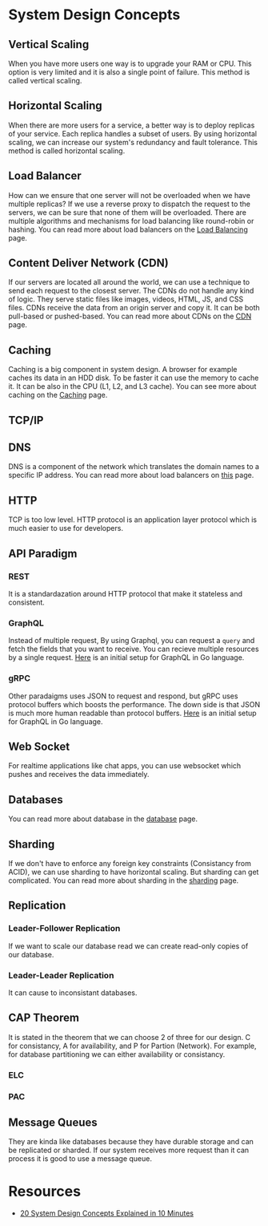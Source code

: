 # System Design Concepts

## Vertical Scaling

When you have more users one way is to upgrade your RAM or CPU. This option is very limited and it is also a single point of failure. This method is called vertical scaling.

## Horizontal Scaling

When there are more users for a service, a better way is to deploy replicas of your service. Each replica handles a subset of users. By using horizontal scaling, we can increase our system's redundancy and fault tolerance. This method is called horizontal scaling.

## Load Balancer

How can we ensure that one server will not be overloaded when we have multiple replicas? If we use a reverse proxy to dispatch the request to the servers, we can be sure that none of them will be overloaded. There are multiple algorithms and mechanisms for load balancing like round-robin or hashing. You can read more about load balancers on the [Load Balancing](Load-Balancing.md) page.

## Content Deliver Network (CDN)

If our servers are located all around the world, we can use a technique to send each request to the closest server. The CDNs do not handle any kind of logic. They serve static files like images, videos, HTML, JS, and CSS files. CDNs receive the data from an origin server and copy it. It can be both pull-based or pushed-based. You can read more about CDNs on the [CDN](CDN.md) page.

## Caching

Caching is a big component in system design. A browser for example caches its data in an HDD disk. To be faster it can use the memory to cache it. It can be also in the CPU (L1, L2, and L3 cache). You can see more about caching on the [Caching](Caching.md) page.

## TCP/IP

## DNS

DNS is a component of the network which translates the domain names to a specific IP address. You can read more about load balancers on [this](Network.md##DNS) page.

## HTTP

TCP is too low level. HTTP protocol is an application layer protocol which is much easier to use for developers.

## API Paradigm

### REST

It is a standardazation around HTTP protocol that make it stateless and consistent.

### GraphQL

Instead of multiple request, By using Graphql, you can request a `query` and fetch the fields that you want to receive. You can recieve multiple resources by a single request. [Here](Golang/Go%20GraphQL.md) is an initial setup for GraphQL in Go language.

### gRPC

Other paradaigms uses JSON to request and respond, but gRPC uses protocol buffers which boosts the performance. The down side is that JSON is much more human readable than protocol buffers. [Here](Golang/gRPC.md) is an initial setup for GraphQL in Go language.

## Web Socket

For realtime applications like chat apps, you can use websocket which pushes and receives the data immediately.

## Databases

You can read more about database in the [database](Databases.md) page.

## Sharding

If we don't have to enforce any foreign key constraints (Consistancy from ACID), we can use sharding to have horizontal scaling. But sharding can get complicated. You can read more about sharding in the [sharding](Sharding.md) page.

## Replication

### Leader-Follower Replication

If we want to scale our database read we can create read-only copies of our database.

### Leader-Leader Replication

It can cause to inconsistant databases.

## CAP Theorem

It is stated in the theorem that we can choose 2 of three for our design. C for consistancy, A for availability, and P for Partion (Network). For example, for database partitioning we can either availability or consistancy.

### ELC

### PAC

## Message Queues

They are kinda like databases because they have durable storage and can be replicated or sharded. If our system receives more request than it can process it is good to use a message queue.

# Resources

- [20 System Design Concepts Explained in 10 Minutes](youtube.com/watch?v=i53Gi_K3o7I)